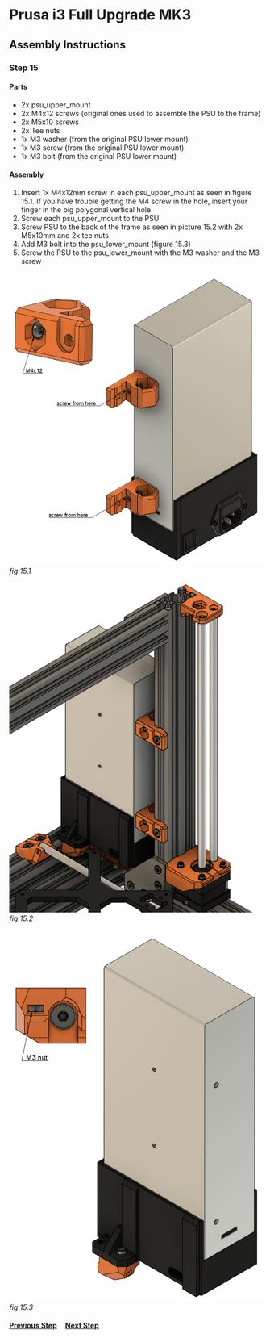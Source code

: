# Prusa i3 Full Upgrade MK3

## Assembly Instructions

### Step 15

#### Parts  

* 2x psu_upper_mount
* 2x M4x12 screws (original ones used to assemble the PSU to the frame)
* 2x M5x10 screws
* 2x Tee nuts
* 1x M3 washer (from the original PSU lower mount)
* 1x M3 screw (from the original PSU lower mount)
* 1x M3 bolt (from the original PSU lower mount)


#### Assembly

1. Insert 1x M4x12mm screw in each psu_upper_mount as seen in figure 15.1. If you have trouble getting the M4 screw in the hole, insert your finger in the big polygonal vertical hole
1. Screw each psu_upper_mount to the PSU
1. Screw PSU to the back of the frame as seen in picture 15.2 with 2x M5x10mm and 2x tee nuts
1. Add M3 bolt into the psu_lower_mount (figure 15.3)
1. Screw the PSU to the psu_lower_mount with the M3 washer and the M3 screw


![](img/fig15.1.jpg)\
*fig 15.1*

![](img/fig15.2.jpg)\
*fig 15.2*

![](img/fig15.3.jpg)\
*fig 15.3*

#### [Previous Step](step14.md) &nbsp;&nbsp;&nbsp; [Next Step](step16.md)

